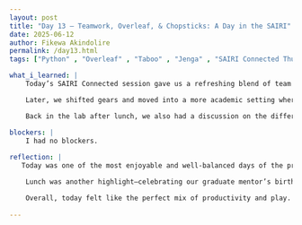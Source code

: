 ```yaml
---
layout: post
title: "Day 13 – Teamwork, Overleaf, & Chopsticks: A Day in the SAIRI"
date: 2025-06-12
author: Fikewa Akindolire
permalink: /day13.html
tags: ["Python" , "Overleaf" , "Taboo" , "Jenga" , "SAIRI Connected Thursday" , "Machine Learning Algorithm" , "Machine Learning Model"]

what_i_learned: |
    Today’s SAIRI Connected session gave us a refreshing blend of team bonding and technical learning. We kicked things off in the School of Business with a lively game of Taboo, where we were split into teams and challenged to describe and guess words under pressure. It was both fun and energizing—and my team won the first round, which earned us an hour off from work (a reward I’ll definitely enjoy next week!).

    Later, we shifted gears and moved into a more academic setting where we were introduced to Overleaf, a collaborative LaTeX editor commonly used for writing research papers. We practiced transferring the content from our personal blog websites onto Overleaf, learning how to format and organize our writing in a more formal research setting.

    Back in the lab after lunch, we also had a discussion on the difference between a machine learning algorithm and a machine learning model. This helped clarify how algorithms are the procedures or formulas used to make predictions, while models are the trained outputs generated after running algorithms on data.

blockers: |
    I had no blockers. 
  
reflection: |
   Today was one of the most enjoyable and well-balanced days of the program so far. Starting the morning with games helped build a stronger bond within our cohort, and it was a great reminder that learning doesn’t always have to be serious or structured. I appreciated how the energy from the game carried through the rest of the day.

    Lunch was another highlight—celebrating our graduate mentor’s birthday at a buffet gave us a chance to relax, laugh, and connect outside the lab. I even got to teach one of my teammates how to use chopsticks, which turned into a funny and wholesome moment.

    Overall, today felt like the perfect mix of productivity and play. I left feeling recharged, connected, and more confident in tools like Overleaf that we’ll be using for our final research papers.
  
---
```


